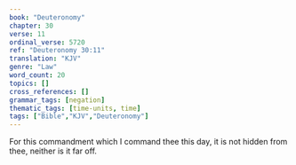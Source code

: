 ```yaml
---
book: "Deuteronomy"
chapter: 30
verse: 11
ordinal_verse: 5720
ref: "Deuteronomy 30:11"
translation: "KJV"
genre: "Law"
word_count: 20
topics: []
cross_references: []
grammar_tags: [negation]
thematic_tags: [time-units, time]
tags: ["Bible","KJV","Deuteronomy"]
---
```

For this commandment which I command thee this day, it is not hidden from thee, neither is it far off.
